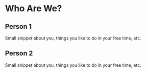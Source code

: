 # Who Are We?

## Person 1

Small snippet about you, things you like to do in your free time, etc.

## Person 2

Small snippet about you, things you like to do in your free time, etc.
